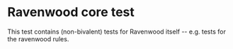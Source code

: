 # Ravenwood core test

This test contains (non-bivalent) tests for Ravenwood itself -- e.g. tests for the ravenwood rules.